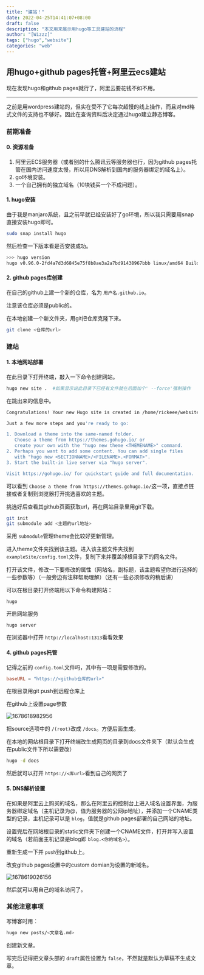 ```yaml
---
title: "建站！"
date: 2022-04-25T14:41:07+08:00
draft: false
description: "本文用来展示用hugo等工具建站的流程"
author: "[Wizzz]"
tags: ["hugo","website"]
categories: "web"
---
```

## 用hugo+github pages托管+阿里云ecs建站

现在发现hugo和github pages就行了，阿里云要花钱不如不用。

---

之前是用wordpress建站的，但实在受不了它每次超慢的线上操作，而且对md格式文件的支持也不够好。因此在查询资料后决定通过hugo建立静态博客。

### 前期准备

#### 0. 资源准备

1. 阿里云ECS服务器（或者别的什么腾讯云等服务器也行，因为github pages托管在国内访问速度太慢，所以用DNS解析到国内的服务器绑定的域名上）。
2. go环境安装。
3. 一个自己拥有的独立域名（10块钱买一个不成问题）。

#### 1. hugo安装

由于我是manjaro系统，且之前早就已经安装好了go环境，所以我只需要用snap直接安装hugo即可。

```bash
sudo snap install hugo  
```

然后检查一下版本看是否安装成功。

```bash
>>> hugo version  
hugo v0.96.0-2fd4a7d3d6845e75f8b8ae3a2a7bd91438967bbb linux/amd64 BuildDate=2022-03-26T09:15:58Z VendorInfo=mage
```

#### 2. github pages库创建

在自己的github上建一个新的仓库，名为 `用户名.github.io`。

注意该仓库必须是public的。

在本地创建一个新文件夹，用git把仓库克隆下来。

```bash
git clone <仓库的url>
```

### 建站

#### 1. 本地网站部署

在此目录下打开终端，敲入一下命令创建网站。

```bash
hugo new site .  #如果显示说此目录下已经有文件就在后面加个' --force'强制操作
```

在跳出来的信息中。

```bash
Congratulations! Your new Hugo site is created in /home/rickeee/website/test.

Just a few more steps and you're ready to go:

1. Download a theme into the same-named folder.
   Choose a theme from https://themes.gohugo.io/ or
   create your own with the "hugo new theme <THEMENAME>" command.
2. Perhaps you want to add some content. You can add single files
   with "hugo new <SECTIONNAME>/<FILENAME>.<FORMAT>".
3. Start the built-in live server via "hugo server".

Visit https://gohugo.io/ for quickstart guide and full documentation.

```

可以看到 `Choose a theme from https://themes.gohugo.io/`这一项，直接点链接或者复制到浏览器打开挑选喜欢的主题。

挑选好后查看其github页面获取url，再在网站目录里用git下载。

```bash
git init
git submodule add <主题的url地址>
```

采用 `submodule`管理theme会比较好更新管理。

进入theme文件夹找到该主题。进入该主题文件夹找到 `exampleSite/config.toml`文件，复制下来并覆盖掉根目录下的同名文件。

打开该文件，修改一下要修改的属性（网站名，副标题，该主题希望你进行选择的一些参数等）（一般旁边有注释帮助理解）（还有一些必须修改的稍后讲）

可以在根目录打开终端用以下命令构建网站：

```shell
hugo
```

开启网站服务

```shell
hugo server
```

在浏览器中打开 `http://localhost:1313`看看效果

#### 4. github pages托管

记得之前的 `config.toml`文件吗，其中有一项是需要修改的。

```toml
baseURL = "https://<github仓库的url>"
```

在根目录用git push到远程仓库上

在github上设置page参数

![1678618982956](../../media/buildwebsite/githubsettingcut.png)

把source选项中的 `/(root)`改成 `/docs`。方便后面生成。

在本地的网站根目录下打开终端改生成网页的目录到docs文件夹下（默认会生成在public文件下所以需要改）

```bash
hugo -d docs
```

然后就可以打开 `https://<库url>`看到自己的网页了

#### 5. DNS解析设置

在如果是阿里云上购买的域名，那么在阿里云的控制台上进入域名设置界面，为服务器绑定域名（主机记录为@，值为服务器的公网ip地址），并添加一个CNAME类型的记录，主机记录可以是 `blog`，值就是github pages部署的自己网站的地址。

设置完后在网站根目录的static文件夹下创建一个CNAME文件，打开并写入设置的域名（若前面主机记录是blog即 `blog.<你的域名>`）。

重新生成一下并 `push`到github上。

改变github pages设置中的custom domian为设置的新域名。

![1678619026156](../../media/buildwebsite/blogsetingdomaincut.png)

然后就可以用自己的域名访问了。

### 其他注意事项

写博客时用：

```bash
hugo new posts/<文章名.md>
```

创建新文章。

写完后记得把文章头部的 `draft`属性设置为 `false`，不然就是默认为草稿不生成文章。
